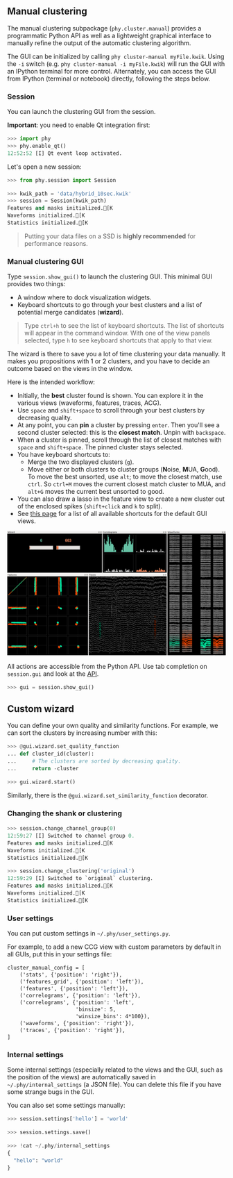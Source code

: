 ## Manual clustering

The manual clustering subpackage (`phy.cluster.manual`) provides a programmatic Python API as well as a lightweight graphical interface to manually refine the output of the automatic clustering algorithm.

The GUI can be initialized by calling `phy cluster-manual myFile.kwik`. Using the `-i` switch (e.g. `phy cluster-manual -i myFile.kwik`) will run the GUI with an IPython terminal for more control. Alternately, you can access the GUI from IPython (terminal or notebook) directly, following the steps below.

### Session

You can launch the clustering GUI from the session.

**Important**: you need to enable Qt integration first:

```python
>>> import phy
>>> phy.enable_qt()
12:52:52 [I] Qt event loop activated.
```

Let's open a new session:

```python
>>> from phy.session import Session
```

```python
>>> kwik_path = 'data/hybrid_10sec.kwik'
>>> session = Session(kwik_path)
Features and masks initialized.[K
Waveforms initialized.[K
Statistics initialized.[K
```

> Putting your data files on a SSD is **highly recommended** for performance reasons.

### Manual clustering GUI

Type `session.show_gui()` to launch the clustering GUI. This minimal GUI provides two things:

* A window where to dock visualization widgets.
* Keyboard shortcuts to go through your best clusters and a list of potential merge candidates (**wizard**).

> Type `ctrl+h` to see the list of keyboard shortcuts. The list of shortcuts will appear in the command window.
> With one of the view panels selected, type `h` to see keyboard shortcuts that apply to that view.

The wizard is there to save you a lot of time clustering your data manually. It makes you propositions with 1 or 2 clusters, and you have to decide an outcome based on the views in the window.

Here is the intended workflow:

* Initially, the **best** cluster found is shown. You can explore it in the various views (waveforms, features, traces, ACG).
* Use `space` and `shift+space` to scroll through your best clusters by decreasing quality.
* At any point, you can **pin** a cluster by pressing `enter`. Then you'll see a second cluster selected: this is the **closest match**. Unpin with `backspace`.
* When a cluster is pinned, scroll through the list of closest matches with `space` and `shift+space`. The pinned cluster stays selected.
* You have keyboard shortcuts to:
    * Merge the two displayed clusters (`g`).
    * Move either or both clusters to cluster groups (**N**oise, **M**UA, **G**ood). To move the best unsorted, use `alt`; to move the closest match, use `ctrl`. So `ctrl+M` moves the current closest match cluster to MUA, and `alt+G` moves the current best unsorted to good.
* You can also draw a lasso in the feature view to create a new cluster out of the enclosed spikes (`shift+click` and `k` to split).
* See [this page](shortcuts.md) for a list of all available shortcuts for the default GUI views.

![Wizard GUI screenshot](images/cluster-manual-gui.png)

All actions are accessible from the Python API. Use tab completion on `session.gui` and look at the [API](api.md#phyclustermanualclustermanualgui).

```python
>>> gui = session.show_gui()
```

## Custom wizard

You can define your own quality and similarity functions. For example, we can sort the clusters by increasing number with this:

```python
>>> @gui.wizard.set_quality_function
... def cluster_id(cluster):
...     # The clusters are sorted by decreasing quality.
...     return -cluster
```

```python
>>> gui.wizard.start()
```

Similarly, there is the `@gui.wizard.set_similarity_function` decorator.

### Changing the shank or clustering

```python
>>> session.change_channel_group(0)
12:59:27 [I] Switched to channel group 0.
Features and masks initialized.[K
Waveforms initialized.[K
Statistics initialized.[K
```

```python
>>> session.change_clustering('original')
12:59:29 [I] Switched to `original` clustering.
Features and masks initialized.[K
Waveforms initialized.[K
Statistics initialized.[K
```

### User settings

You can put custom settings in `~/.phy/user_settings.py`.

For example, to add a new CCG view with custom parameters by default in all GUIs, put this in your settings file:

```
cluster_manual_config = [
    ('stats', {'position': 'right'}),
    ('features_grid', {'position': 'left'}),
    ('features', {'position': 'left'}),
    ('correlograms', {'position': 'left'}),
    ('correlograms', {'position': 'left',
                      'binsize': 5,
                      'winsize_bins': 4*100}),
    ('waveforms', {'position': 'right'}),
    ('traces', {'position': 'right'}),
]
```

### Internal settings

Some internal settings (especially related to the views and the GUI, such as the position of the views) are automatically saved in `~/.phy/internal_settings` (a JSON file). You can delete this file if you have some strange bugs in the GUI.

You can also set some settings manually:

```python
>>> session.settings['hello'] = 'world'
```

```python
>>> session.settings.save()
```

```python
>>> !cat ~/.phy/internal_settings
{
  "hello": "world"
}
```
